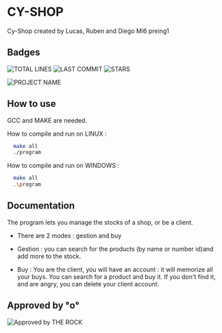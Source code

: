 
# CY-SHOP

Cy-Shop created by Lucas, Ruben and Diego
Mi6 preing1


## Badges
![TOTAL LINES](https://img.shields.io/tokei/lines/github/lucasjmr/CyShop?style=for-the-badge) ![LAST COMMIT](https://img.shields.io/github/commit-activity/y/lucasjmr/CyShop?style=for-the-badge) ![STARS](https://img.shields.io/github/stars/lucasjmr/Cy-Shop?style=for-the-badge)

![PROJECT NAME](https://img.shields.io/badge/PROJECT%20NAME-CY--SHOP-green/?style=for-the-badge&logo=appveyor) 

## How to use
GCC and MAKE are needed.

How to compile and run on LINUX : 

```bash
  make all
  ./program
```
How to compile and run on WINDOWS :
```bash
  make all
  .\program
```
## Documentation

The program lets you manage the stocks of a shop, or be a client. 
- There are 2 modes : gestion and buy

- Gestion : you can search for the products (by name or number id)and add more to the stock. 
- Buy : You are the client, you will have an account : it will memorize all your buys. You can search for a product and buy it. If you don't find it, and are angry, you can delete your client account. 



## Approved by °o°

![Approved by THE ROCK](https://i.imgur.com/CxFMN2w.png)
